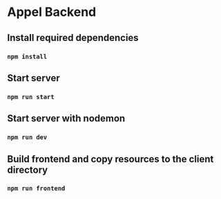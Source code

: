 # Appel Backend

## Install required dependencies

### `npm install`

## Start server

### `npm run start`

## Start server with nodemon

### `npm run dev`

## Build frontend and copy resources to the client directory

### `npm run frontend`
